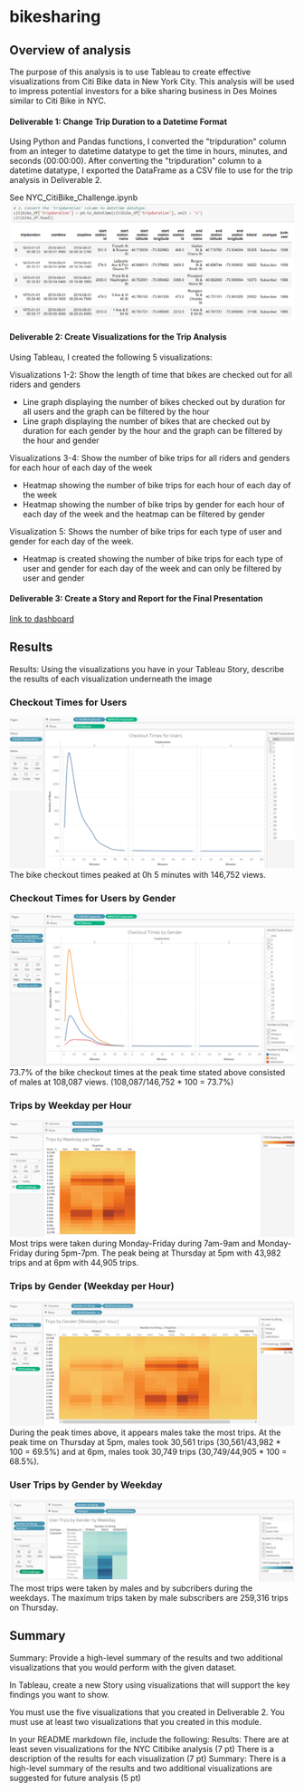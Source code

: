 # bikesharing

## Overview of analysis
The purpose of this analysis is to use Tableau to create effective visualizations from Citi Bike data in New York City. This analysis will be used to impress potential investors for a bike sharing business in Des Moines similar to Citi Bike in NYC.


#### Deliverable 1: Change Trip Duration to a Datetime Format
Using Python and Pandas functions, I converted the "tripduration" column from an integer to datetime datatype to get the time in hours, minutes, and seconds (00:00:00). After converting the "tripduration" column to a datetime datatype, I exported the DataFrame as a CSV file to use for the trip analysis in Deliverable 2.

See NYC_CitiBike_Challenge.ipynb
![img](https://github.com/Soniaprogram/bikesharing/blob/main/images/del1.PNG)

#### Deliverable 2: Create Visualizations for the Trip Analysis
Using Tableau, I created the following 5 visualizations:

Visualizations 1-2: Show the length of time that bikes are checked out for all riders and genders
* Line graph displaying the number of bikes checked out by duration for all users and the graph can be filtered by the hour
* Line graph displaying the number of bikes that are checked out by duration for each gender by the hour and the graph can be filtered by the hour and gender

Visualizations 3-4: Show the number of bike trips for all riders and genders for each hour of each day of the week
* Heatmap showing the number of bike trips for each hour of each day of the week
* Heatmap showing the number of bike trips by gender for each hour of each day of the week and the heatmap can be filtered by gender

Visualization 5: Shows the number of bike trips for each type of user and gender for each day of the week.
* Heatmap is created showing the number of bike trips for each type of user and gender for each day of the week and can only be filtered by user and gender

#### Deliverable 3: Create a Story and Report for the Final Presentation

[link to dashboard](https://public.tableau.com/views/NYC_Citibike_Challenge_16174335957650/CitiBikeinNYCUserActivity?:language=en&:display_count=y&publish=yes&:origin=viz_share_link "link to dashboard")


## Results
Results: Using the visualizations you have in your Tableau Story, describe the results of each visualization underneath the image

### Checkout Times for Users
![img1](https://github.com/Soniaprogram/bikesharing/blob/main/images/1_checkouttimesforusers.PNG)
The bike checkout times peaked at 0h 5 minutes with 146,752 views.

### Checkout Times for Users by Gender
![img2](https://github.com/Soniaprogram/bikesharing/blob/main/images/2_checkouttimesbygender.PNG)
73.7% of the bike checkout times at the peak time stated above consisted of males at 108,087 views. (108,087/146,752 * 100 = 73.7%)

### Trips by Weekday per Hour
![img3](https://github.com/Soniaprogram/bikesharing/blob/main/images/3_tripsbyweekdayperhour.PNG)
Most trips were taken during Monday-Friday during 7am-9am and Monday-Friday during 5pm-7pm. The peak being at Thursday at 5pm with 43,982 trips and at 6pm with 44,905 trips.

### Trips by Gender (Weekday per Hour)
![img4](https://github.com/Soniaprogram/bikesharing/blob/main/images/4_tripsbygender.PNG)
During the peak times above, it appears males take the most trips. At the peak time on Thursday at 5pm, males took 30,561 trips (30,561/43,982 * 100 = 69.5%) and at 6pm, males took 30,749 trips (30,749/44,905 * 100 = 68.5%). 

### User Trips by Gender by Weekday
![img5](https://github.com/Soniaprogram/bikesharing/blob/main/images/5_usertripsbygenderbyweekday.PNG)
The most trips were taken by males and by subcribers during the weekdays. The maximum trips taken by male subscribers are 259,316 trips on Thursday. 

## Summary
Summary: Provide a high-level summary of the results and two additional visualizations that you would perform with the given dataset.

In Tableau, create a new Story using visualizations that will support the key findings you want to show.

You must use the five visualizations that you created in Deliverable 2.
You must use at least two visualizations that you created in this module.

In your README markdown file, include the following:
Results:
There are at least seven visualizations for the NYC Citibike analysis (7 pt)
There is a description of the results for each visualization (7 pt)
Summary:
There is a high-level summary of the results and two additional visualizations are suggested for future analysis (5 pt)


